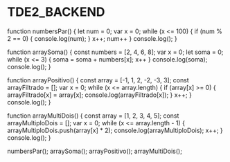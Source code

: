 # TDE2_BACKEND
function numbersPar() {
    let num = 0;
    var x = 0;
    while (x <= 100) {
        if (num % 2 == 0) {
            console.log(num);
        }
        x++;
        num++
    }
    console.log();
}

function arraySoma() {
    const numbers = [2, 4, 6, 8];
    var x = 0;
    let soma = 0;
    while (x <= 3) {
        soma = soma + numbers[x];
        x++
    }
    console.log(soma);
    console.log();
}

function arrayPositivo() {
    const array = [-1, 1, 2, -2, -3, 3];
    const arrayFiltrado = [];
    var x = 0;
    while (x <= array.length) {
        if (array[x] >= 0) {
            arrayFiltrado[x] = array[x];
            console.log(arrayFiltrado[x]);
        }
        x++;
    }
    console.log();
}

function arrayMultiDois() {
    const array = [1, 2, 3, 4, 5];
    const arrayMultiploDois = [];
    var x = 0;
    while (x <= array.length - 1) {
        arrayMultiploDois.push(array[x] * 2);
        console.log(arrayMultiploDois);
        x++;
    }
    console.log();
}

numbersPar();
arraySoma();
arrayPositivo();
arrayMultiDois();

